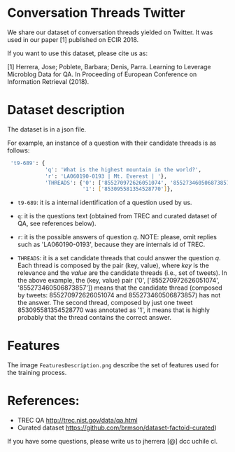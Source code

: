 # Conversation Threads Twitter

We share our dataset of conversation threads yielded on Twitter. 
It was used in our paper [1] published on ECIR 2018. 

If you want to use this dataset, please cite us as:

[1] Herrera, Jose; Poblete, Barbara; Denis, Parra. Learning to Leverage Microblog Data for QA. In Proceeding of European Conference on Information Retrieval (2018). 


# Dataset description

The dataset is in a json file. 

For example, an instance of a question with their candidate threads is as follows:

```bash
 't9-689': {
            'q': 'What is the highest mountain in the world?',
            'r': 'LA060190-0193 | Mt. Everest | '},
            'THREADS': {'0': ['855270972626051074', '855273460506873857'],
                        '1': ['853095581354528770']},
```

* `t9-689`: it is a internal identification of a question used by us. 

* `q`: it is the questions text (obtained from TREC and curated dataset of QA, see references below).

* `r`: it is the possible answers of question *q*. NOTE: please, omit replies such as 'LA060190-0193', because they are internals id of TREC. 

* `THREADS`: it is a set candidate threads that could answer the question *q*. Each thread is composed by the pair (key, value), where *key* is the relevance and the *value* are the candidate threads (i.e., set of tweets).
In the above example, the (key, value) pair ('0', ['855270972626051074', '855273460506873857']) means that the candidate thread (composed by tweets: 855270972626051074 and 855273460506873857) has not the answer. 
The second thread, composed by just one tweet 853095581354528770 was annotated as '1', it means that is highly probably that the thread contains the correct answer. 

# Features 

The image `FeaturesDescription.png` describe the set of features used for the training process. 

# References:

* TREC QA http://trec.nist.gov/data/qa.html 
* Curated dataset https://github.com/brmson/dataset-factoid-curated)

If you have some questions, please write us to jherrera [@] dcc uchile cl.


